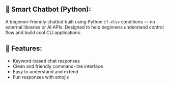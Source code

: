 ## 🤖 Smart Chatbot (Python):

A beginner-friendly chatbot built using Python `if-else` conditions — no external libraries or AI APIs. Designed to help beginners understand control flow and build cool CLI applications.

## 🧠 Features:

- Keyword-based chat responses
- Clean and friendly command-line interface
- Easy to understand and extend
- Fun responses with emojis

